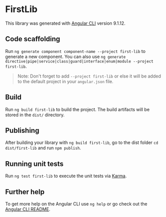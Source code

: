 # FirstLib

This library was generated with [Angular CLI](https://github.com/angular/angular-cli) version 9.1.12.

## Code scaffolding

Run `ng generate component component-name --project first-lib` to generate a new component. You can also use `ng generate directive|pipe|service|class|guard|interface|enum|module --project first-lib`.
> Note: Don't forget to add `--project first-lib` or else it will be added to the default project in your `angular.json` file. 

## Build

Run `ng build first-lib` to build the project. The build artifacts will be stored in the `dist/` directory.

## Publishing

After building your library with `ng build first-lib`, go to the dist folder `cd dist/first-lib` and run `npm publish`.

## Running unit tests

Run `ng test first-lib` to execute the unit tests via [Karma](https://karma-runner.github.io).

## Further help

To get more help on the Angular CLI use `ng help` or go check out the [Angular CLI README](https://github.com/angular/angular-cli/blob/master/README.md).
